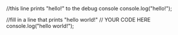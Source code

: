 //this line prints "hello!" to the debug console
console.log("hello!");

//fill in a line that prints "hello world!"
// YOUR CODE HERE
console.log("hello world!");
